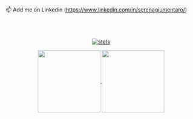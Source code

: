 📫 Add me on Linkedin (https://www.linkedin.com/in/serenagiumentaro/)

<!---
SerenaGiumentaro/SerenaGiumentaro is a ✨ special ✨ repository because its `README.md` (this file) appears on your GitHub profile.
You can click the Preview link to take a look at your changes.
--->
</br></br>
<p align="center">
  <a href="https://github.com/SerenaGiumentaro">
    <img align="center" src="https://github-readme-streak-stats.herokuapp.com/?user=SerenaGiumentaro&theme=dracula" alt="stats" />
  </a>
</p>

<p align="center">
   <a href="https://github.com/SerenaGiumentaro?tab=repositories">
    <img
      align="center"
      height="165"
      src="https://github-readme-stats.vercel.app/api/top-langs/?username=SerenaGiumentaro&langs_count=8&layout=compact&theme=dracula"
    />
  </a>
  
  <a href="https://github.com/SerenaGiumentaro?tab=repositories">
    <img
      align="center"
      height="165"
      src="https://github-readme-stats.vercel.app/api?username=SerenaGiumentaro&count_private=true&show_icons=true&custom_title=Github%20Status&hide=issues&theme=dracula"
    />
  </a>
</p>
